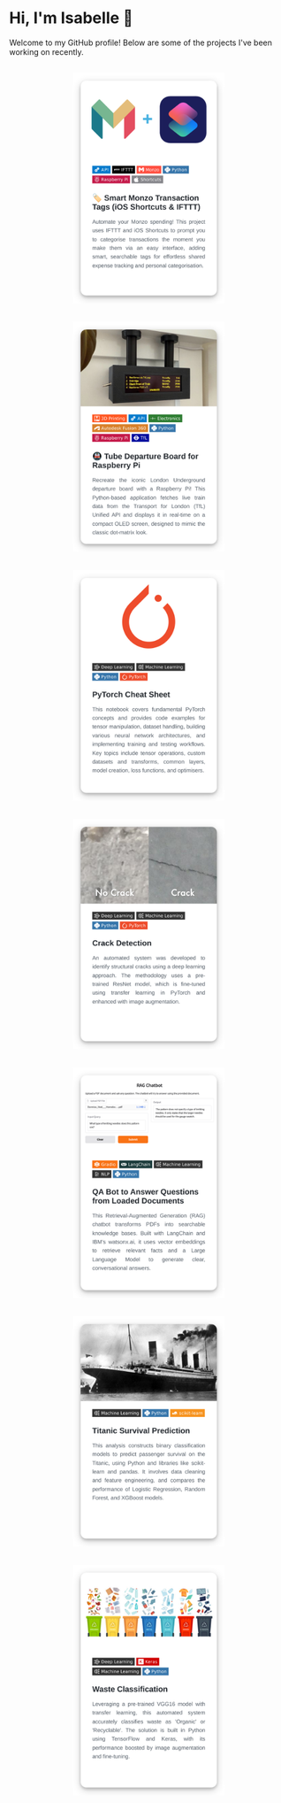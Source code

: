 # Hi, I'm Isabelle 👋

Welcome to my GitHub profile! Below are some of the projects I've been working on recently.

<!-- Start of Project Grid -->
<p align="center">

<a href="https://github.com/isi22/Monzo-Apple-Shortcut/blob/main/README.md" target="_blank">
    <picture>
        <source media="(prefers-color-scheme: dark)" srcset="portfolio_cards/smartmonzotransactiontagsiosshortcutsifttt-dark.png#gh-dark-mode-only">
        <source media="(prefers-color-scheme: light)" srcset="portfolio_cards/smartmonzotransactiontagsiosshortcutsifttt-light.png#gh-light-mode-only">
        <img src="portfolio_cards/smartmonzotransactiontagsiosshortcutsifttt-light.png#gh-light-mode-only" alt="🏷️ Smart Monzo Transaction Tags (iOS Shortcuts & IFTTT)" width="275" style="margin: 15px;">
    </picture>
</a>
<a href="https://github.com/isi22/Tube-Departure-Board/blob/main/README.md" target="_blank">
    <picture>
        <source media="(prefers-color-scheme: dark)" srcset="portfolio_cards/tubedepartureboardforraspberrypi-dark.png#gh-dark-mode-only">
        <source media="(prefers-color-scheme: light)" srcset="portfolio_cards/tubedepartureboardforraspberrypi-light.png#gh-light-mode-only">
        <img src="portfolio_cards/tubedepartureboardforraspberrypi-light.png#gh-light-mode-only" alt="🚇 Tube Departure Board for Raspberry Pi" width="275" style="margin: 15px;">
    </picture>
</a>
<a href="https://nbviewer.org/github/isi22/Cheat_Sheets/blob/main/CS_PyTorch.ipynb" target="_blank">
    <picture>
        <source media="(prefers-color-scheme: dark)" srcset="portfolio_cards/pytorchcheatsheet-dark.png#gh-dark-mode-only">
        <source media="(prefers-color-scheme: light)" srcset="portfolio_cards/pytorchcheatsheet-light.png#gh-light-mode-only">
        <img src="portfolio_cards/pytorchcheatsheet-light.png#gh-light-mode-only" alt="PyTorch Cheat Sheet" width="275" style="margin: 15px;">
    </picture>
</a>
<a href="https://nbviewer.org/github/isi22/IBM_AI_Engineering_Professional_Certificate/blob/main/Crack_Detection.ipynb" target="_blank">
    <picture>
        <source media="(prefers-color-scheme: dark)" srcset="portfolio_cards/crackdetection-dark.png#gh-dark-mode-only">
        <source media="(prefers-color-scheme: light)" srcset="portfolio_cards/crackdetection-light.png#gh-light-mode-only">
        <img src="portfolio_cards/crackdetection-light.png#gh-light-mode-only" alt="Crack Detection" width="275" style="margin: 15px;">
    </picture>
</a>
<a href="https://nbviewer.org/github/isi22/IBM_AI_Engineering_Professional_Certificate/blob/main/LangChain_QA_Bot.ipynb" target="_blank">
    <picture>
        <source media="(prefers-color-scheme: dark)" srcset="portfolio_cards/qabottoanswerquestionsfromloadeddocuments-dark.png#gh-dark-mode-only">
        <source media="(prefers-color-scheme: light)" srcset="portfolio_cards/qabottoanswerquestionsfromloadeddocuments-light.png#gh-light-mode-only">
        <img src="portfolio_cards/qabottoanswerquestionsfromloadeddocuments-light.png#gh-light-mode-only" alt="QA Bot to Answer Questions from Loaded Documents" width="275" style="margin: 15px;">
    </picture>
</a>
<a href="https://nbviewer.org/github/isi22/IBM_AI_Engineering_Professional_Certificate/blob/main/Titanic_Survival_Prediction.ipynb" target="_blank">
    <picture>
        <source media="(prefers-color-scheme: dark)" srcset="portfolio_cards/titanicsurvivalprediction-dark.png#gh-dark-mode-only">
        <source media="(prefers-color-scheme: light)" srcset="portfolio_cards/titanicsurvivalprediction-light.png#gh-light-mode-only">
        <img src="portfolio_cards/titanicsurvivalprediction-light.png#gh-light-mode-only" alt="Titanic Survival Prediction" width="275" style="margin: 15px;">
    </picture>
</a>
<a href="https://nbviewer.org/github/isi22/IBM_AI_Engineering_Professional_Certificate/blob/main/Waste_Classification.ipynb" target="_blank">
    <picture>
        <source media="(prefers-color-scheme: dark)" srcset="portfolio_cards/wasteclassification-dark.png#gh-dark-mode-only">
        <source media="(prefers-color-scheme: light)" srcset="portfolio_cards/wasteclassification-light.png#gh-light-mode-only">
        <img src="portfolio_cards/wasteclassification-light.png#gh-light-mode-only" alt="Waste Classification" width="275" style="margin: 15px;">
    </picture>
</a>
</p>
<!-- End of Project Grid -->
